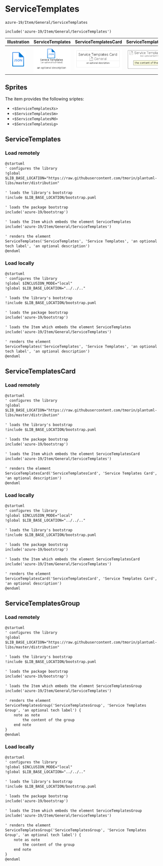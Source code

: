 # ServiceTemplates


```text
azure-19/Item/General/ServiceTemplates
```

```text
include('azure-19/Item/General/ServiceTemplates')
```



| Illustration | ServiceTemplates | ServiceTemplatesCard | ServiceTemplatesGroup |
| :---: | :---: | :---: | :---: |
| ![illustration for Illustration](../../../azure-19/Item/General/ServiceTemplates.png) | ![illustration for ServiceTemplates](../../../azure-19/Item/General/ServiceTemplates.Local.png) | ![illustration for ServiceTemplatesCard](../../../azure-19/Item/General/ServiceTemplatesCard.Local.png) | ![illustration for ServiceTemplatesGroup](../../../azure-19/Item/General/ServiceTemplatesGroup.Local.png) |



## Sprites
The item provides the following sriptes:

- `<$ServiceTemplatesXs>`
- `<$ServiceTemplatesSm>`
- `<$ServiceTemplatesMd>`
- `<$ServiceTemplatesLg>`





## ServiceTemplates

### Load remotely
```plantuml
@startuml
' configures the library
!global $LIB_BASE_LOCATION="https://raw.githubusercontent.com/tmorin/plantuml-libs/master/distribution"

' loads the library's bootstrap
!include $LIB_BASE_LOCATION/bootstrap.puml

' loads the package bootstrap
include('azure-19/bootstrap')

' loads the Item which embeds the element ServiceTemplates
include('azure-19/Item/General/ServiceTemplates')

' renders the element
ServiceTemplates('ServiceTemplates', 'Service Templates', 'an optional tech label', 'an optional description')
@enduml
```

### Load locally
```plantuml
@startuml
' configures the library
!global $INCLUSION_MODE="local"
!global $LIB_BASE_LOCATION="../../.."

' loads the library's bootstrap
!include $LIB_BASE_LOCATION/bootstrap.puml

' loads the package bootstrap
include('azure-19/bootstrap')

' loads the Item which embeds the element ServiceTemplates
include('azure-19/Item/General/ServiceTemplates')

' renders the element
ServiceTemplates('ServiceTemplates', 'Service Templates', 'an optional tech label', 'an optional description')
@enduml
```

## ServiceTemplatesCard

### Load remotely
```plantuml
@startuml
' configures the library
!global $LIB_BASE_LOCATION="https://raw.githubusercontent.com/tmorin/plantuml-libs/master/distribution"

' loads the library's bootstrap
!include $LIB_BASE_LOCATION/bootstrap.puml

' loads the package bootstrap
include('azure-19/bootstrap')

' loads the Item which embeds the element ServiceTemplatesCard
include('azure-19/Item/General/ServiceTemplates')

' renders the element
ServiceTemplatesCard('ServiceTemplatesCard', 'Service Templates Card', 'an optional description')
@enduml
```

### Load locally
```plantuml
@startuml
' configures the library
!global $INCLUSION_MODE="local"
!global $LIB_BASE_LOCATION="../../.."

' loads the library's bootstrap
!include $LIB_BASE_LOCATION/bootstrap.puml

' loads the package bootstrap
include('azure-19/bootstrap')

' loads the Item which embeds the element ServiceTemplatesCard
include('azure-19/Item/General/ServiceTemplates')

' renders the element
ServiceTemplatesCard('ServiceTemplatesCard', 'Service Templates Card', 'an optional description')
@enduml
```

## ServiceTemplatesGroup

### Load remotely
```plantuml
@startuml
' configures the library
!global $LIB_BASE_LOCATION="https://raw.githubusercontent.com/tmorin/plantuml-libs/master/distribution"

' loads the library's bootstrap
!include $LIB_BASE_LOCATION/bootstrap.puml

' loads the package bootstrap
include('azure-19/bootstrap')

' loads the Item which embeds the element ServiceTemplatesGroup
include('azure-19/Item/General/ServiceTemplates')

' renders the element
ServiceTemplatesGroup('ServiceTemplatesGroup', 'Service Templates Group', 'an optional tech label') {
    note as note
        the content of the group
    end note
}
@enduml
```

### Load locally
```plantuml
@startuml
' configures the library
!global $INCLUSION_MODE="local"
!global $LIB_BASE_LOCATION="../../.."

' loads the library's bootstrap
!include $LIB_BASE_LOCATION/bootstrap.puml

' loads the package bootstrap
include('azure-19/bootstrap')

' loads the Item which embeds the element ServiceTemplatesGroup
include('azure-19/Item/General/ServiceTemplates')

' renders the element
ServiceTemplatesGroup('ServiceTemplatesGroup', 'Service Templates Group', 'an optional tech label') {
    note as note
        the content of the group
    end note
}
@enduml
```


